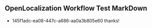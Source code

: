## OpenLocalization Workflow Test MarkDown
* 145f1adc-ea08-447c-a686-aa0a3b805e60 thanks!

<!--HONumber=Jul16_HO4-->


